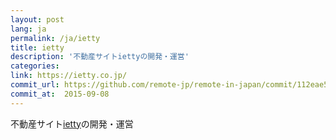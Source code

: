 ```yaml
---
layout: post
lang: ja
permalink: /ja/ietty
title: ietty
description: '不動産サイトiettyの開発・運営'
categories: 
link: https://ietty.co.jp/
commit_url: https://github.com/remote-jp/remote-in-japan/commit/112eae51a8d222ebdc7a6fd4b8031aed967826c1
commit_at:  2015-09-08
---
```


<p>不動産サイト<a href="https://ietty.me/">ietty</a>の開発・運営</p>
